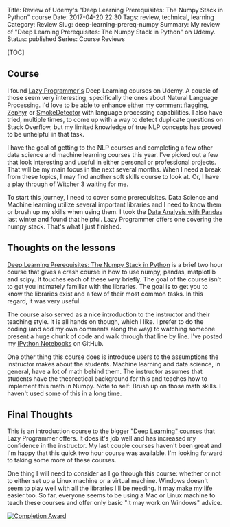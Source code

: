 Title: Review of Udemy's "Deep Learning Prerequisites: The Numpy Stack in Python" course
Date: 2017-04-20 22:30
Tags: review, technical, learning
Category: Review
Slug: deep-learning-prereq-numpy
Summary: My review of "Deep Learning Prerequisites: The Numpy Stack in Python" on Udemy.  
Status: published
Series: Course Reviews

[TOC]

## Course

I found [Lazy Programmer's][1] Deep Learning courses on Udemy. A couple of those seem very interesting, specifically the ones 
about Natural Language Processing. I'd love to be able to enhance either my [comment flagging][2], [Zephyr][3] or [SmokeDetector][4] 
with language processing capabilities. I also have tried, multiple times, to come up with a way to detect duplicate questions on
Stack Overflow, but my limited knowledge of true NLP concepts has proved to be unhelpful in that task. 

I have the goal of getting to the NLP courses and completing a few other data science and machine learning courses this year. I've
picked out a few that look interesting and useful in either personal or professional projects. That will be my main focus in the next
several months. When I need a break from these topics, I may find another soft skills course to look at. Or, I have a play through of
Witcher 3 waiting for me. 

To start this journey, I need to cover some prerequisites. Data Science and Machine learning utilize several important libraries and
I need to know them or brush up my skills when using them. I took the [Data Analysis with Pandas][5] last winter and found that helpful.
Lazy Programmer offers one covering the numpy stack. That's what I just finished.

## Thoughts on the lessons 

[Deep Learning Prerequisites: The Numpy Stack in Python][6] is a brief two hour course that gives a crash course in how to use numpy, pandas,
matplotlib and scipy. It touches each of these *very* briefly. The goal of the course isn't to get you intimately familiar with the libraries.
The goal is to get you to know the libraries exist and a few of their most common tasks. In this regard, it was very useful.

The course also served as a nice introduction to the instructor and their teaching style. It is all hands on though, which I like. I prefer
to do the coding (and add my own comments along the way) to watching someone present a huge chunk of code and walk through that line by
line. I've posted my [IPython Notebooks][7] on GitHub.

One other thing this course does is introduce users to the assumptions the instructor makes about the students. Machine learning and data science,
in general, have a lot of math behind them. The instructor assumes that students have the theorectical background for this and teaches how to
implement this math in Numpy. Note to self: Brush up on those math skills. I haven't used some of this in a long time. 

## Final Thoughts

This is an introduction course to the bigger ["Deep Learning" courses][8] that Lazy Programmer offers. It does it's job well and has increased my
confidence in the instructor. My last couple courses haven't been great and I'm happy that this quick two hour course was available. I'm looking 
forward to taking some more of these courses.

One thing I will need to consider as I go through this course: whether or not to either set up a Linux machine or a virtual machine. Windows doesn't
seem to play well with all the libraries I'll be needing. It may make my life easier too. So far, everyone seems to be using a Mac or Linux machine to
teach these courses and offer only basic "It may work on Windows" advice.

[![Completion Award][9]][10]



 [1]: https://www.udemy.com/user/lazy-programmer/
 [2]: {filename}2015_01_02_can-a-machine-be-taught-to-flag-comments-automatically.md
 [3]: {filename}2015_03_12_zephyr-the-bot-that-watches-for-low-quality-vote-requests.md
 [4]: {filename}2017_02_19_can-a-machine-be-taught-to-flag-spam-automatically.md
 [5]: {filename}2016_12_09_review_of_data_analysis_with_pandas_udemy_course.md
 [6]: https://www.udemy.com/deep-learning-prerequisites-the-numpy-stack-in-python/learn/v4/overview
 [7]: https://github.com/AWegnerGitHub/Deep-Learning-Prerequisites
 [8]: https://lazyprogrammer.me/data-science-courses/
 [9]: {attach}images/udemy-deep-learning-prereq-numpy.jpg
 [10]: https://ude.my/UC-9CGD0JX8
